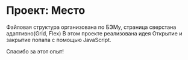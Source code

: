 # Проект: Место

Файловая структура организована по БЭМу, страница сверстана адаптивно(Grid, Flex)
В  этом проекте реализована идея Открытие и закрытие попапа с помощью JavaScript.

Спасибо за этот опыт!



